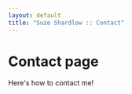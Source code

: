 ```yaml
---
layout: default
title: "Suze Shardlow :: Contact"
---
```

# Contact page


Here's how to contact me!
